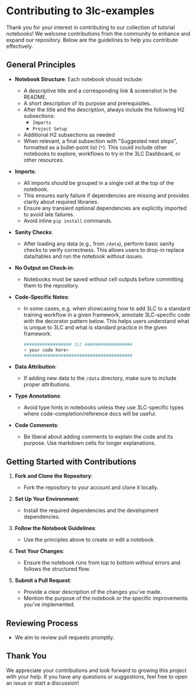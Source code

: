 # Contributing to 3lc-examples

Thank you for your interest in contributing to our collection of tutorial notebooks! We welcome contributions from the community to enhance and expand our repository. Below are the guidelines to help you contribute effectively.

## General Principles

- **Notebook Structure**: Each notebook should include:
  - A descriptive title and a corresponding link & screenshot in the README.
  - A short description of its purpose and prerequisites.
  - After the title and the description, always include the following H2 subsections:
    - `Imports`
    - `Project Setup`
  - Additional H2 subsections as needed
  - When relevant, a final subsection with "Suggested next steps", formatted as a bullet-point list (`*`). This could include other notebooks to explore, workflows to try in the 3LC Dashboard, or other resources.

- **Imports**:
  - All imports should be grouped in a single cell at the top of the notebook.
  - This ensures early failure if dependencies are missing and provides clarity about required libraries.
  - Ensure any transient optional dependencies are explicitly imported to avoid late failures.
  - Avoid inline `pip install` commands.

- **Sanity Checks**:
  - After loading any data (e.g., from `/data`), perform basic sanity checks to verify correctness. This allows users to drop-in replace data/tables and run the notebook without issues.

- **No Output on Check-in**:
  - Notebooks must be saved without cell outputs before committing them to the repository.

- **Code-Specific Notes**:
  - In some cases, e.g. when showcasing how to add 3LC to a standard training workflow in a given framework, annotate 3LC-specific code with the decorator pattern below. This helps users understand what is unique to 3LC and what is standard practice in the given framework.

    ```python
    ################## 3LC ##################
    < your code here>
    #########################################
    ```

- **Data Attribution**:
  - If adding new data to the `/data` directory, make sure to include proper attributions.

- **Type Annotations**:
  - Avoid type hints in notebooks unless they use 3LC-specific types where code-completion/reference docs will be useful.

- **Code Comments**:
  - Be liberal about adding comments to explain the code and its purpose. Use markdown cells for longer explanations.

## Getting Started with Contributions

1. **Fork and Clone the Repository**:
   - Fork the repository to your account and clone it locally.

2. **Set Up Your Environment**:
   - Install the required dependencies and the development dependencies.

3. **Follow the Notebook Guidelines**:
   - Use the principles above to create or edit a notebook.

4. **Test Your Changes**:
   - Ensure the notebook runs from top to bottom without errors and follows the structured flow.

5. **Submit a Pull Request**:
   - Provide a clear description of the changes you've made.
   - Mention the purpose of the notebook or the specific improvements you've implemented.

## Reviewing Process

- We aim to review pull requests promptly.

## Thank You

We appreciate your contributions and look forward to growing this project with your help. If you have any questions or suggestions, feel free to open an issue or start a discussion!

